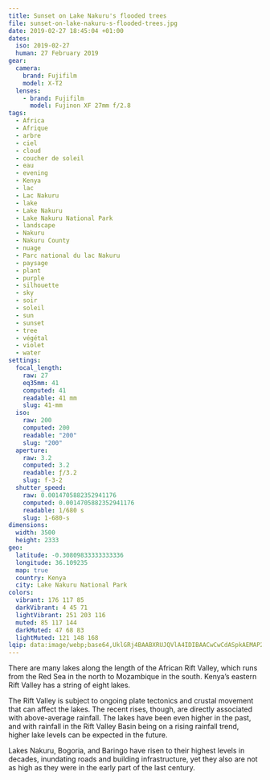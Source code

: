 ```yaml
---
title: Sunset on Lake Nakuru's flooded trees
file: sunset-on-lake-nakuru-s-flooded-trees.jpg
date: 2019-02-27 18:45:04 +01:00
dates:
  iso: 2019-02-27
  human: 27 February 2019
gear:
  camera:
    brand: Fujifilm
    model: X-T2
  lenses:
    - brand: Fujifilm
      model: Fujinon XF 27mm f/2.8
tags:
  - Africa
  - Afrique
  - arbre
  - ciel
  - cloud
  - coucher de soleil
  - eau
  - evening
  - Kenya
  - lac
  - Lac Nakuru
  - lake
  - Lake Nakuru
  - Lake Nakuru National Park
  - landscape
  - Nakuru
  - Nakuru County
  - nuage
  - Parc national du lac Nakuru
  - paysage
  - plant
  - purple
  - silhouette
  - sky
  - soir
  - soleil
  - sun
  - sunset
  - tree
  - végétal
  - violet
  - water
settings:
  focal_length:
    raw: 27
    eq35mm: 41
    computed: 41
    readable: 41 mm
    slug: 41-mm
  iso:
    raw: 200
    computed: 200
    readable: "200"
    slug: "200"
  aperture:
    raw: 3.2
    computed: 3.2
    readable: ƒ/3.2
    slug: f-3-2
  shutter_speed:
    raw: 0.0014705882352941176
    computed: 0.0014705882352941176
    readable: 1/680 s
    slug: 1-680-s
dimensions:
  width: 3500
  height: 2333
geo:
  latitude: -0.30809833333333336
  longitude: 36.109235
  map: true
  country: Kenya
  city: Lake Nakuru National Park
colors:
  vibrant: 176 117 85
  darkVibrant: 4 45 71
  lightVibrant: 251 203 116
  muted: 85 117 144
  darkMuted: 47 68 83
  lightMuted: 121 148 168
lqip: data:image/webp;base64,UklGRj4BAABXRUJQVlA4IDIBAACwCwCdASpkAEMAP2mkxliztiglMzSbasAtCWNtxrANtvOcfQ2tmVOMB21e2h5MxXtDKlHAuNy7UEWW3N1qFig5h7lJqStnguhvuzOTqPiHIFYNAwJNel2xCUket1OARSrJZW2BXAAA/tkNVJlFOgOwQGIu9n6TfQ4frug7t0ccwdQyofs9VsgKf3gvi9ApPWVW5beIxh2/TEjfz72FLDB7Zzd3O62M79akIwBgaqDhEc1EC2nYDU3DLXoOKqAP9mIQwXbJLmVzZiW0d58nTnpv3XDB3Cb03aMvkX4BXRbN6tpUxOdYBEoqN5fxGGUJ21BxqwXuSGvaUxKQVJpWTSXBPlnp3HpkrD4jUpMgDAj2D2VLMPckz4X59O96tZTzmOF0quQpgWq5D56LWyMCiByAAAA=
---
```


There are many lakes along the length of the African Rift Valley, which runs from the Red Sea in the north to Mozambique in the south. Kenya’s eastern Rift Valley has a string of eight lakes.

The Rift Valley is subject to ongoing plate tectonics and crustal movement that can affect the lakes. The recent rises, though, are directly associated with above-average rainfall. The lakes have been even higher in the past, and with rainfall in the Rift Valley Basin being on a rising rainfall trend, higher lake levels can be expected in the future.

Lakes Nakuru, Bogoria, and Baringo have risen to their highest levels in decades, inundating roads and building infrastructure, yet they also are not as high as they were in the early part of the last century.

